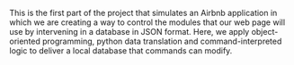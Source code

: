 This is the first part of the project that simulates an Airbnb application in which we are creating a way to control the modules that our web page will use by intervening in a database in JSON format. Here, we apply object-oriented programming, python data translation and command-interpreted logic to deliver a local database that commands can modify.
